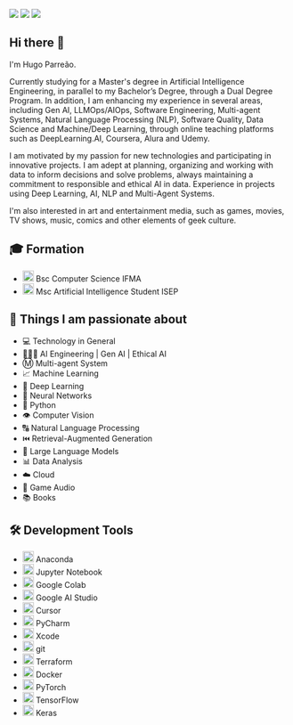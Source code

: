   <div>
  <p align="left">
    <a href = "https://medium.com/@hugoparreao"><img src="https://img.shields.io/badge/-Blog-%23EA4335?style=for-the-badge&logo=ghost&logoColor=white" target="_blank"></a>
    <a href="https://www.linkedin.com/in/hugo-parreao/" target="_blank"><img src="https://img.shields.io/badge/-LinkedIn-%230077B5?style=for-the-badge&logo=linkedin&logoColor=white" target="_blank"></a>
    <a href="https://instagram.com/parreao.ai" target="_blank"><img src="https://img.shields.io/badge/-Instagram-%23E4405F?style=for-the-badge&logo=instagram&logoColor=pink" target="_blank"></a>
</div>




## Hi there 👋

I'm Hugo Parreão.

Currently studying for a Master's degree in Artificial Intelligence Engineering, in parallel to my Bachelor’s Degree, through a Dual Degree Program. In addition, I am enhancing my experience in several areas, including Gen AI, LLMOps/AIOps, Software Engineering, Multi-agent Systems, Natural Language Processing (NLP), Software Quality, Data Science and Machine/Deep Learning, through online teaching platforms such as DeepLearning.AI, Coursera, Alura and Udemy.

I am motivated by my passion for new technologies and participating in innovative projects. I am adept at planning, organizing and working with data to inform decisions and solve problems, always maintaining a commitment to responsible and ethical AI in data. Experience in projects using Deep Learning, AI, NLP and Multi-Agent Systems.

I'm also interested in art and entertainment media, such as games, movies, TV shows, music, comics and other elements of geek culture.

## 🎓 Formation

- <img height="20" src="https://upload.wikimedia.org/wikipedia/commons/thumb/6/6d/Instituto_Federal_do_Maranh%C3%A3o_-_Marca_Vertical_2015.svg/1920px-Instituto_Federal_do_Maranh%C3%A3o_-_Marca_Vertical_2015.svg.png"> Bsc Computer Science IFMA
- <img height="20" src="https://media.licdn.com/dms/image/v2/D4D0BAQFQNwcf2qpQDA/company-logo_200_200/company-logo_200_200/0/1695711589884/isep_logo?e=2147483647&v=beta&t=UEs0WWIq9j155CBnMED0wacMnr5vHu2GFdXpP9NwOTE"> Msc Artificial Intelligence Student ISEP


## 🤍 Things I am passionate about

- 💻 Technology in General
- 👨🏻‍💻 AI Engineering | Gen AI | Ethical AI
- Ⓜ️ Multi-agent System
- 📈 Machine Learning
- 🤖 Deep Learning
- 🧠 Neural Networks
- 🐍 Python
- 👁️ Computer Vision
- 🔠 Natural Language Processing
- ⏮️ Retrieval-Augmented Generation
- 💬 Large Language Models
- 📊 Data Analysis 
- ☁️ Cloud
- 🎹 Game Audio
- 📚 Books
  
## 🛠️ Development Tools

- <img height="20" src="https://docs.anaconda.com/_static/Anaconda_Icon.png"> Anaconda
- <img height="20" src="https://seeklogo.com/images/J/jupyter-logo-A91705F539-seeklogo.com.png"> Jupyter Notebook
- <img height="20" src="https://colab.research.google.com/img/colab_favicon_256px.png"> Google Colab
- <img height="20" src="https://analisemacro.com.br/wp-content/uploads/2024/06/ai-studio-icon.png"> Google AI Studio
- <img height="20" src="https://framerusercontent.com/images/oruOamD1MMsHtMc2MwEgZZe16LU.jpg"> Cursor
- <img height="20" src="https://upload.wikimedia.org/wikipedia/commons/thumb/1/1d/PyCharm_Icon.svg/2048px-PyCharm_Icon.svg.png"> PyCharm
- <img height="20" src="https://icon.icepanel.io/Technology/svg/Xcode.svg"> Xcode
- <img height="20" src="https://book.git-scm.com/images/logos/downloads/Git-Icon-1788C.png"> git
- <img height="20" src="https://static-00.iconduck.com/assets.00/terraform-icon-452x512-ildgg5fd.png"> Terraform
- <img height="20" src="https://cdn4.iconfinder.com/data/icons/logos-and-brands/512/97_Docker_logo_logos-512.png"> Docker
- <img height="20" src="https://static-00.iconduck.com/assets.00/pytorch-icon-1694x2048-jgwjy3ne.png">  PyTorch
- <img height="20" src="https://static-00.iconduck.com/assets.00/tensorflow-icon-955x1024-hd4xzbqj.png"> TensorFlow
- <img height="20" src="https://static-00.iconduck.com/assets.00/keras-icon-512x512-q43erbjp.png"> Keras

